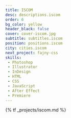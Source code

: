 ```yaml
---
title: ISCOM
desc: descriptions.iscom
order: 6
bg_color: yellow
header_black: false
cover: cover-iscom.jpg
subtitle: subtitles.iscom
position: positions.iscom
city: cities.iscom
next_project: fajny-css
skills:
 - Photoshop
 - Illustrator
 - InDesign
 - HTML
 - CSS
 - JavaScript
 - After Effect
 - Premiere
---
```


{% tf _projects/iscom.md %}